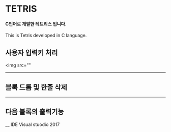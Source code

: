 # TETRIS 

#### C언어로 개발한 테트리스 입니다.
This is Tetris developed in C language.

## 사용자 입력키 처리
<img src=""
___
## 블록 드롭 및 한줄 삭제
___
## 다음 블록의 출력기능
__
IDE Visual stuodio 2017
